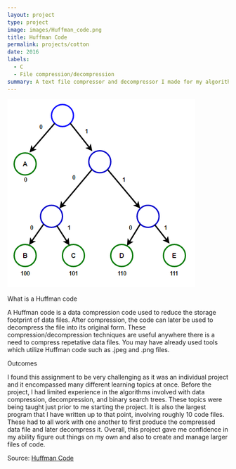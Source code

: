 ```yaml
---
layout: project
type: project
image: images/Huffman_code.png
title: Huffman Code
permalink: projects/cotton
date: 2016
labels:
  - C
  - File compression/decompression
summary: A text file compressor and decompressor I made for my algorithms (EE 367) assignment.
---
```


<img class="ui medium middle floated square image" src="../images/Huffman_code.png">

What is a Huffman code

A Huffman code is a data compression code used to reduce the storage footprint of data files.  After compression, the code can later be used to decompress the file into its original form.  These compression/decompression techniques are useful anywhere there is a need to compress repetative data files.  You may have already used tools which utilize Huffman code such as .jpeg and .png files.

Outcomes

I found this assignment to be very challenging as it was an individual project and it encompassed many different learning topics at once.  Before the project, I had limited experience in the algorithms involved with data compression, decompression, and binary search trees.  These topics were being taught just prior to me starting the project.  It is also the largest program that I have written up to that point, involving roughly 10 code files.  These had to all work with one another to first produce the compressed data file and later decompress it.  Overall, this project gave me confidence in my ability figure out things on my own and also to create and manage larger files of code.


Source: <a href="https://github.com/cfrifel/Huffman_code"><i class="large github icon "></i>Huffman Code</a>

